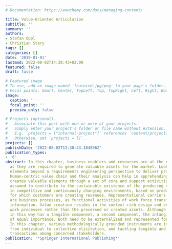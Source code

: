 ```yaml
---
# Documentation: https://wowchemy.com/docs/managing-content/

title: Value-Oriented Articulation
subtitle: ''
summary: ''
authors:
- Stefan Oppl
- Christian Stary
tags: []
categories: []
date: '2019-01-01'
lastmod: 2022-08-02T14:30:43+02:00
featured: false
draft: false

# Featured image
# To use, add an image named `featured.jpg/png` to your page's folder.
# Focal points: Smart, Center, TopLeft, Top, TopRight, Left, Right, BottomLeft, Bottom, BottomRight.
image:
  caption: ''
  focal_point: ''
  preview_only: false

# Projects (optional).
#   Associate this post with one or more of your projects.
#   Simply enter your project's folder or file name without extension.
#   E.g. `projects = ["internal-project"]` references `content/project/deep-learning/index.md`.
#   Otherwise, set `projects = []`.
projects: []
publishDate: '2022-08-02T12:30:43.184896Z'
publication_types:
- '6'
abstract: In this chapter, business enablers and resources are at the center of interest,
  as they are required to generate valuable assets for the market. Looking at those
  elements beyond a requirements engineering perspective to deliver products and services,
  human-centric value chain and their analysis can help in apprehending how an enterprise
  creates valuable elements through a set of core and support activities. Both are
  assumed to contribute to the sustainable existence of the producing organization
  in competitive and continuously changing environments, based on products or services
  for which customers are creating revenues. Representational carriers of work knowledge
  are business processes, as functional activities of work force transform goods and
  information. Value creation resides in the context-rich design and execution of
  work processes rather than the processed or created assets. Although value created
  in this way has a tangible component, a second component, the intangible part, is
  of equal importance. Both need to be externalized and represented for (re-)design.
  In this chapter, various methodologically grounded instruments are introduced, ranging
  from individual to collective elicitation, and tackling tangible and intangible
  transactions among concerned stakeholders.
publication: '*Springer International Publishing*'
---
```

